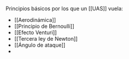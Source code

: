 Principios básicos por los que un [[UAS]] vuela:

- [[Aerodinámica]]
- [[Principio de Bernoulli]]
- [[Efecto Venturi]]
- [[Tercera ley de Newton]]
- [[Ángulo de ataque]]
- 




